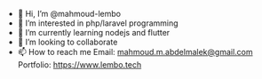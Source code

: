 - 👋 Hi, I’m @mahmoud-lembo
- 👀 I’m interested in php/laravel programming
- 🌱 I’m currently learning nodejs and flutter
- 💞️ I’m looking to collaborate
- 📫 How to reach me
Email: mahmoud.m.abdelmalek@gmail.com
Portfolio: https://www.lembo.tech


<!---
mahmoud-lembo/mahmoud-lembo is a ✨ special ✨ repository because its `README.md` (this file) appears on your GitHub profile.
You can click the Preview link to take a look at your changes.
--->
